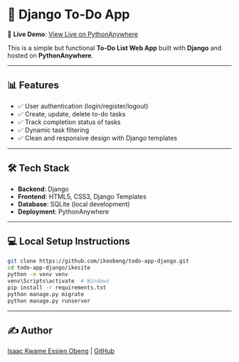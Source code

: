 # 📝 Django To-Do App

🚀 **Live Demo**: [View Live on PythonAnywhere](https://isaacobeng.pythonanywhere.com)

This is a simple but functional **To-Do List Web App** built with **Django** and hosted on **PythonAnywhere**.

---

## 📊 Features

- ✅ User authentication (login/register/logout)
- ✅ Create, update, delete to-do tasks
- ✅ Track completion status of tasks
- ✅ Dynamic task filtering
- ✅ Clean and responsive design with Django templates

---

## 🛠️ Tech Stack

- **Backend**: Django
- **Frontend**: HTML5, CSS3, Django Templates
- **Database**: SQLite (local development)
- **Deployment**: PythonAnywhere

---

## 💻 Local Setup Instructions

```bash
git clone https://github.com/ikeobeng/todo-app-django.git
cd todo-app-django/ikesite
python -m venv venv
venv\Scripts\activate  # Windows
pip install -r requirements.txt
python manage.py migrate
python manage.py runserver
``` 

---

## ✍️ Author

[Isaac Kwame Essien Obeng](https://www.linkedin.com/in/isaackeobeng) | [GitHub](https://github.com/ikeobeng)


